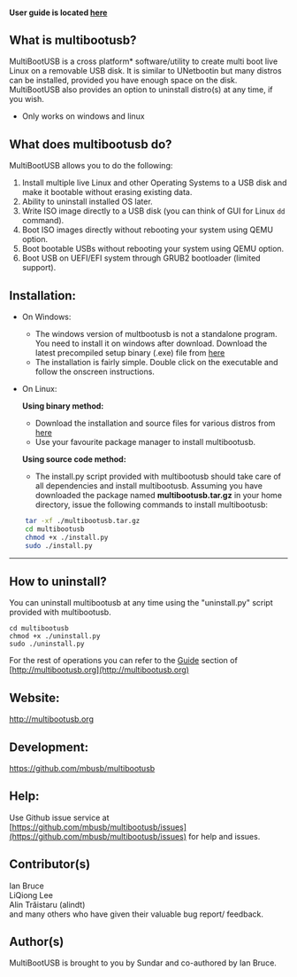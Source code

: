 

####  User guide is located [here](http://multibootusb.org/page_guide/)

What is multibootusb?
---------------------

MultiBootUSB is a cross platform* software/utility to create multi boot live Linux on a removable USB disk.
It is similar to UNetbootin but many distros can be installed, provided you have enough space on the disk.
MultiBootUSB also provides an option to uninstall distro(s) at any time, if you wish.

* Only works on windows and linux

## What does multibootusb do?

MultiBootUSB allows you to do the following:

1.  Install multiple live Linux and other Operating Systems to a USB disk and make it bootable without erasing existing data.
2.  Ability to uninstall installed OS later.
3.  Write ISO image directly to a USB disk (you can think of GUI for Linux `dd` command).
4.  Boot ISO images directly without rebooting your system using QEMU option.
5.  Boot bootable USBs without rebooting your system using QEMU option.
6.  Boot USB on UEFI/EFI system through GRUB2 bootloader (limited support).


## Installation:

* On Windows:
    * The windows version of multbootusb is not a standalone program. You need to install it on windows after download. Download the latest 
    precompiled setup binary (.exe) file from 
     [here](http://multibootusb.org/page_download/)
     * The installation is fairly simple. Double click on the executable and follow the onscreen instructions.

* On Linux:

    **Using binary method:**
    
    * Download the installation and source files for various distros from 
    [here](http://multibootusb.org/page_download/)
    * Use your favourite package manager to install multibootusb.
    
    **Using source code method:**
    
    * The install.py script provided with multibootusb should take care of all dependencies and install multibootusb.
    Assuming you have downloaded the package named **multibootusb.tar.gz** in your home directory, issue the following commands to install multibootusb:

```sh
    tar -xf ./multibootusb.tar.gz
    cd multibootusb
    chmod +x ./install.py   
    sudo ./install.py
``` 

---


How to uninstall?
-----------------
You can uninstall multibootusb at any time using the "uninstall.py" script provided with multibootusb.

```
cd multibootusb
chmod +x ./uninstall.py
sudo ./uninstall.py
```

For the rest of operations you can refer to the [Guide](http://multibootusb.org/page_guide/) section of [http://multibootusb.org](http://multibootusb.org) 

Website:
--------

http://multibootusb.org


Development:
-----------

https://github.com/mbusb/multibootusb

Help:
-----

Use Github issue service at [https://github.com/mbusb/multibootusb/issues](https://github.com/mbusb/multibootusb/issues) 
for help and issues.    

Contributor(s)
--------------
Ian Bruce  
LiQiong Lee  
Alin Trăistaru (alindt)   
and many others who have given their valuable bug report/ feedback.

Author(s)
---------
MultiBootUSB is brought to you by Sundar and co-authored by Ian Bruce.
